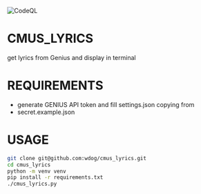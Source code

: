 
![CodeQL](https://github.com/wdog/cmus_lyrics/workflows/CodeQL/badge.svg)

# CMUS_LYRICS

get lyrics from Genius and display in terminal


# REQUIREMENTS

* generate GENIUS API token and fill settings.json copying from
* secret.example.json


# USAGE


```bash
git clone git@github.com:wdog/cmus_lyrics.git
cd cmus_lyrics
python -m venv venv
pip install -r requirements.txt
./cmus_lyrics.py
```
